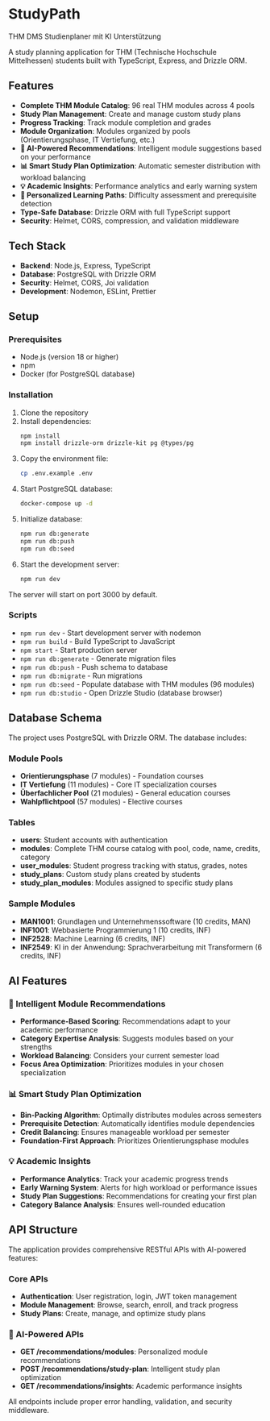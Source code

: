 # StudyPath

THM DMS Studienplaner mit KI Unterstützung

A study planning application for THM (Technische Hochschule Mittelhessen) students built with TypeScript, Express, and Drizzle ORM.

## Features

- **Complete THM Module Catalog**: 96 real THM modules across 4 pools
- **Study Plan Management**: Create and manage custom study plans
- **Progress Tracking**: Track module completion and grades
- **Module Organization**: Modules organized by pools (Orientierungsphase, IT Vertiefung, etc.)
- **🤖 AI-Powered Recommendations**: Intelligent module suggestions based on your performance
- **📊 Smart Study Plan Optimization**: Automatic semester distribution with workload balancing
- **💡 Academic Insights**: Performance analytics and early warning system
- **🎯 Personalized Learning Paths**: Difficulty assessment and prerequisite detection
- **Type-Safe Database**: Drizzle ORM with full TypeScript support
- **Security**: Helmet, CORS, compression, and validation middleware

## Tech Stack

- **Backend**: Node.js, Express, TypeScript
- **Database**: PostgreSQL with Drizzle ORM
- **Security**: Helmet, CORS, Joi validation
- **Development**: Nodemon, ESLint, Prettier

## Setup

### Prerequisites

- Node.js (version 18 or higher)
- npm
- Docker (for PostgreSQL database)

### Installation

1. Clone the repository
2. Install dependencies:
   ```bash
   npm install
   npm install drizzle-orm drizzle-kit pg @types/pg
   ```
3. Copy the environment file:
   ```bash
   cp .env.example .env
   ```
4. Start PostgreSQL database:
   ```bash
   docker-compose up -d
   ```
5. Initialize database:
   ```bash
   npm run db:generate
   npm run db:push
   npm run db:seed
   ```
6. Start the development server:
   ```bash
   npm run dev
   ```

The server will start on port 3000 by default.

### Scripts

- `npm run dev` - Start development server with nodemon
- `npm run build` - Build TypeScript to JavaScript
- `npm start` - Start production server
- `npm run db:generate` - Generate migration files
- `npm run db:push` - Push schema to database
- `npm run db:migrate` - Run migrations
- `npm run db:seed` - Populate database with THM modules (96 modules)
- `npm run db:studio` - Open Drizzle Studio (database browser)

## Database Schema

The project uses PostgreSQL with Drizzle ORM. The database includes:

### Module Pools

- **Orientierungsphase** (7 modules) - Foundation courses
- **IT Vertiefung** (11 modules) - Core IT specialization courses
- **Überfachlicher Pool** (21 modules) - General education courses
- **Wahlpflichtpool** (57 modules) - Elective courses

### Tables

- **users**: Student accounts with authentication
- **modules**: Complete THM course catalog with pool, code, name, credits, category
- **user_modules**: Student progress tracking with status, grades, notes
- **study_plans**: Custom study plans created by students
- **study_plan_modules**: Modules assigned to specific study plans

### Sample Modules

- **MAN1001**: Grundlagen und Unternehmenssoftware (10 credits, MAN)
- **INF1001**: Webbasierte Programmierung 1 (10 credits, INF)
- **INF2528**: Machine Learning (6 credits, INF)
- **INF2549**: KI in der Anwendung: Sprachverarbeitung mit Transformern (6 credits, INF)

## AI Features

### 🤖 Intelligent Module Recommendations

- **Performance-Based Scoring**: Recommendations adapt to your academic performance
- **Category Expertise Analysis**: Suggests modules based on your strengths
- **Workload Balancing**: Considers your current semester load
- **Focus Area Optimization**: Prioritizes modules in your chosen specialization

### 📊 Smart Study Plan Optimization

- **Bin-Packing Algorithm**: Optimally distributes modules across semesters
- **Prerequisite Detection**: Automatically identifies module dependencies
- **Credit Balancing**: Ensures manageable workload per semester
- **Foundation-First Approach**: Prioritizes Orientierungsphase modules

### 💡 Academic Insights

- **Performance Analytics**: Track your academic progress trends
- **Early Warning System**: Alerts for high workload or performance issues
- **Study Plan Suggestions**: Recommendations for creating your first plan
- **Category Balance Analysis**: Ensures well-rounded education

## API Structure

The application provides comprehensive RESTful APIs with AI-powered features:

### Core APIs

- **Authentication**: User registration, login, JWT token management
- **Module Management**: Browse, search, enroll, and track progress
- **Study Plans**: Create, manage, and optimize study plans

### 🤖 AI-Powered APIs

- **GET /recommendations/modules**: Personalized module recommendations
- **POST /recommendations/study-plan**: Intelligent study plan optimization
- **GET /recommendations/insights**: Academic performance insights

All endpoints include proper error handling, validation, and security middleware.
